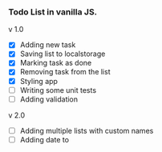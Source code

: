 ### Todo List in vanilla JS.

v 1.0
- [x] Adding new task
- [x] Saving list to localstorage
- [x] Marking task as done
- [x] Removing task from the list
- [x] Styling app
- [ ] Writing some unit tests
- [ ] Adding validation

v 2.0
- [ ] Adding multiple lists with custom names
- [ ] Adding date to